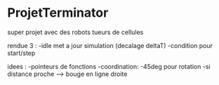 # ProjetTerminator
super projet avec des robots tueurs de cellules

rendue 3 :
-idle met a jour simulation (decalage deltaT)
  -condition pour start/step

idees :
-pointeurs de fonctions
-coordination:
    -45deg pour rotation
    -si distance proche --> bouge en ligne droite
    
